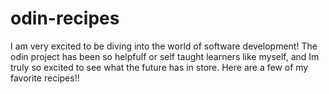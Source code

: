 # odin-recipes
I am very excited to be diving into the world of software development! The odin project has been so helpfulf or self taught learners like myself, and Im truly so excited to see what the future has in store. Here are a few of my favorite recipes!!
